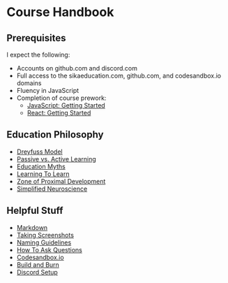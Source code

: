 # Course Handbook

## Prerequisites

I expect the following:

* Accounts on github.com and discord.com
* Full access to the sikaeducation.com, github.com, and codesandbox.io domains
* Fluency in JavaScript
* Completion of course prework:
  * [JavaScript: Getting Started](https://www.pluralsight.com/courses/javascript-getting-started)
  * [React: Getting Started](https://www.pluralsight.com/courses/react-js-getting-started)

## Education Philosophy

* [Dreyfuss Model](/posts/dreyfuss-model)
* [Passive vs. Active Learning](/posts/passive-vs-active-learning)
* [Education Myths](/posts/education-myths)
* [Learning To Learn](/posts/sika-learning-to-learn)
* [Zone of Proximal Development](/posts/zone-of-proximal-development)
* [Simplified Neuroscience](/posts/simplified-neuroscience)

## Helpful Stuff

* [Markdown](/posts/markdown)
* [Taking Screenshots](/posts/sika-screenshots)
* [Naming Guidelines](/posts/naming-guidelines)
* [How To Ask Questions](/posts/how-to-ask-questions)
* [Codesandbox.io](/posts/sika-codesandbox)
* [Build and Burn](/posts/build-and-burn)
* [Discord Setup](/posts/sika-discord-setup)

